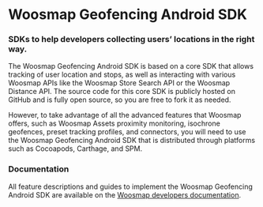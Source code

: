 # Woosmap Geofencing Android SDK

### SDKs to help developers collecting users’ locations in the right way.

The Woosmap Geofencing Android SDK is based on a core SDK that allows tracking of user location and stops, as well as interacting with various Woosmap APIs like the Woosmap Store Search API or the Woosmap Distance API. The source code for this core SDK is publicly hosted on GitHub and is fully open source, so you are free to fork it as needed.

However, to take advantage of all the advanced features that Woosmap offers, such as Woosmap Assets proximity monitoring, isochrone geofences, preset tracking profiles, and connectors, you will need to use the Woosmap Geofencing Android SDK that is distributed through platforms such as Cocoapods, Carthage, and SPM.

### Documentation

All feature descriptions and guides to implement the Woosmap Geofencing Android SDK are available on the [Woosmap developers documentation](https://developers.woosmap.com/products/geofencing-sdk/get-started/).
